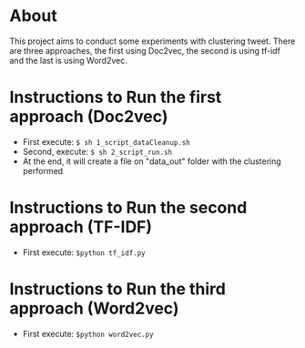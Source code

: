 # About

This project aims to conduct some experiments with clustering tweet. There are three approaches, the first using Doc2vec, the second is using tf-idf and the last is using Word2vec.

# Instructions to Run the first approach (Doc2vec)

- First execute: `$ sh 1_script_dataCleanup.sh`
- Second, execute: `$ sh 2_script_run.sh`
- At the end, it will create a file on "data_out" folder with the clustering performed 

# Instructions to Run the second approach (TF-IDF)

- First execute: `$python tf_idf.py`


# Instructions to Run the third approach (Word2vec)

- First execute: `$python word2vec.py`

